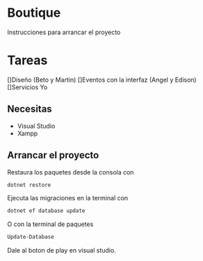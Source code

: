 
# Boutique

Instrucciones para arrancar el proyecto

# Tareas
[]Diseño (Beto y Martin)
[]Eventos con la interfaz (Angel y Edison)
[]Servicios Yo

## Necesitas
- Visual Studio
- Xampp

## Arrancar el proyecto

Restaura los paquetes desde la consola con
```sh
dotnet restore
```

Ejecuta las migraciones en la terminal con
```sh
dotnet ef database update
```

O con la terminal de paquetes
```sh
Update-Database
```

Dale al boton de play en visual studio.
